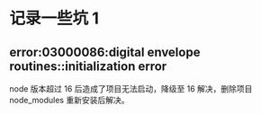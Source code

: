 # 记录一些坑 1

## error:03000086:digital envelope routines::initialization error

node 版本超过 16 后造成了项目无法启动，降级至 16 解决，删除项目 node_modules 重新安装后解决。
